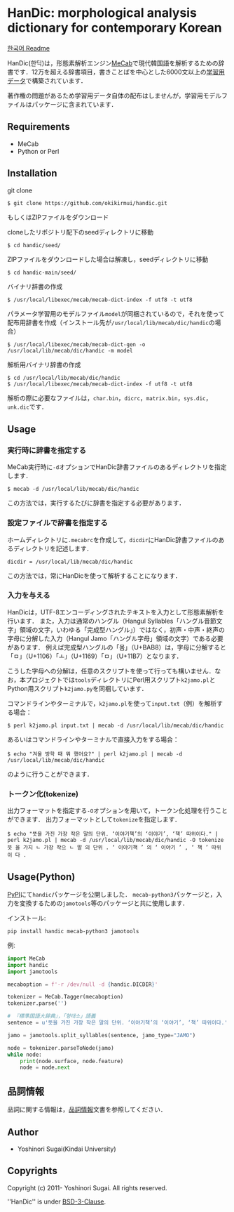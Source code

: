 # HanDic: morphological analysis dictionary for contemporary Korean

[한국어 Readme](README.md)

HanDic(한딕)は，形態素解析エンジン[MeCab](https://taku910.github.io/mecab/)で現代韓国語を解析するための辞書です．12万を超える辞書項目，書きことばを中心とした6000文以上の[学習用データ](docs/source_list_ja.md)で構築されています．

著作権の問題があるため学習用データ自体の配布はしませんが，学習用モデルファイルはパッケージに含まれています．

## Requirements

  - MeCab
  - Python or Perl

## Installation

git clone

```Shell
$ git clone https://github.com/okikirmui/handic.git
```

もしくはZIPファイルをダウンロード

cloneしたリポジトリ配下のseedディレクトリに移動

```Shell
$ cd handic/seed/
```

ZIPファイルをダウンロードした場合は解凍し，seedディレクトリに移動

```Shell
$ cd handic-main/seed/
```

バイナリ辞書の作成

```Shell
$ /usr/local/libexec/mecab/mecab-dict-index -f utf8 -t utf8
```

パラメータ学習用のモデルファイル`model`が同梱されているので，それを使って配布用辞書を作成（インストール先が`/usr/local/lib/mecab/dic/handic`の場合）

```Shell
$ /usr/local/libexec/mecab/mecab-dict-gen -o /usr/local/lib/mecab/dic/handic -m model
```

解析用バイナリ辞書の作成

```Shell
$ cd /usr/local/lib/mecab/dic/handic
$ /usr/local/libexec/mecab/mecab-dict-index -f utf8 -t utf8
```

解析の際に必要なファイルは，`char.bin`，`dicrc`，`matrix.bin`，`sys.dic`，`unk.dic`です．

## Usage

### 実行時に辞書を指定する

MeCab実行時に`-d`オプションでHanDic辞書ファイルのあるディレクトリを指定します．

```Shell
$ mecab -d /usr/local/lib/mecab/dic/handic
```

この方法では，実行するたびに辞書を指定する必要があります．

### 設定ファイルで辞書を指定する

ホームディレクトリに`.mecabrc`を作成して，`dicdir`にHanDic辞書ファイルのあるディレクトリを記述します．

```text
dicdir = /usr/local/lib/mecab/dic/handic
```

この方法では，常にHanDicを使って解析することになります．

### 入力を与える

HanDicは，UTF-8エンコーディングされたテキストを入力として形態素解析を行います．
また，入力は通常のハングル（Hangul Syllables「ハングル音節文字」領域の文字，いわゆる「完成型ハングル」）ではなく，初声・中声・終声の字母に分解した入力（Hangul Jamo「ハングル字母」領域の文字）である必要があります．
例えば完成型ハングルの「몸」（U+BAB8）は，字母に分解すると「ㅁ」（U+1106）「ㅗ」（U+1169）「ㅁ」（U+11B7）となります．

こうした字母への分解は，任意のスクリプトを使って行っても構いません．なお，本プロジェクトでは`tools`ディレクトリにPerl用スクリプト`k2jamo.pl`とPython用スクリプト`k2jamo.py`を同梱しています．

コマンドラインやターミナルで，`k2jamo.pl`を使って`input.txt`（例）を解析する場合：

```Shell
$ perl k2jamo.pl input.txt | mecab -d /usr/local/lib/mecab/dic/handic
```

あるいはコマンドラインやターミナルで直接入力をする場合：

```Shell
$ echo "겨울 방학 때 뭐 했어요?" | perl k2jamo.pl | mecab -d /usr/local/lib/mecab/dic/handic
```

のように行うことができます．

### トークン化(tokenize)

出力フォーマットを指定する`-O`オプションを用いて，トークン化処理を行うことができます．
出力フォーマットとして`tokenize`を指定します．

```Shell
$ echo "뜻을 가진 가장 작은 말의 단위. ‘이야기책’의 ‘이야기’, ‘책’ 따위이다." | perl k2jamo.pl | mecab -d /usr/local/lib/mecab/dic/handic -O tokenize
뜻 을 가지 ㄴ 가장 작으 ㄴ 말 의 단위 . ‘ 이야기책 ’ 의 ‘ 이야기 ’ , ‘ 책 ’ 따위 이 다 .
```

## Usage(Python)

[PyPI](https://pypi.org/project/handic/)にて`handic`パッケージを公開しました．
`mecab-python3`パッケージと，入力を変換するための`jamotools`等のパッケージと共に使用します．

インストール:

```Shell
pip install handic mecab-python3 jamotools
```

例:

```Python
import MeCab
import handic
import jamotools

mecaboption = f'-r /dev/null -d {handic.DICDIR}'

tokenizer = MeCab.Tagger(mecaboption)
tokenizer.parse('')

# 『標準国語大辞典』，「형태소」語義
sentence = u'뜻을 가진 가장 작은 말의 단위. ‘이야기책’의 ‘이야기’, ‘책’ 따위이다.'

jamo = jamotools.split_syllables(sentence, jamo_type="JAMO")

node = tokenizer.parseToNode(jamo)
while node:
    print(node.surface, node.feature)
    node = node.next
```

## 品詞情報

品詞に関する情報は，[品詞情報](docs/pos_detail_ja.md)文書を参照してください．

## Author

  - Yoshinori Sugai(Kindai University)

## Copyrights

Copyright (c) 2011- Yoshinori Sugai. All rights reserved.

''HanDic'' is under [BSD-3-Clause](https://opensource.org/licenses/BSD-3-Clause).
